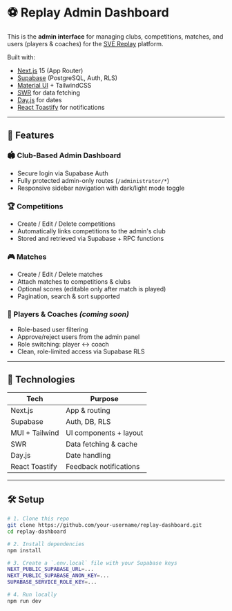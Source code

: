 # ⚽ Replay Admin Dashboard

This is the **admin interface** for managing clubs, competitions, matches, and users (players & coaches) for the [SVE Replay](https://github.com/your-repo) platform.

Built with:
- [Next.js](https://nextjs.org/) 15 (App Router)
- [Supabase](https://supabase.com/) (PostgreSQL, Auth, RLS)
- [Material UI](https://mui.com/) + TailwindCSS
- [SWR](https://swr.vercel.app/) for data fetching
- [Day.js](https://day.js.org/) for dates
- [React Toastify](https://fkhadra.github.io/react-toastify/) for notifications

---

## 🚀 Features

### 🏟 Club-Based Admin Dashboard
- Secure login via Supabase Auth
- Fully protected admin-only routes (`/administrator/*`)
- Responsive sidebar navigation with dark/light mode toggle

### 🏆 Competitions
- Create / Edit / Delete competitions
- Automatically links competitions to the admin's club
- Stored and retrieved via Supabase + RPC functions

### 🎮 Matches
- Create / Edit / Delete matches
- Attach matches to competitions & clubs
- Optional scores (editable only after match is played)
- Pagination, search & sort supported

### 👥 Players & Coaches *(coming soon)*
- Role-based user filtering
- Approve/reject users from the admin panel
- Role switching: player ↔ coach
- Clean, role-limited access via Supabase RLS

---

## 🧪 Technologies

| Tech         | Purpose                    |
|--------------|----------------------------|
| Next.js      | App & routing              |
| Supabase     | Auth, DB, RLS              |
| MUI + Tailwind | UI components + layout   |
| SWR          | Data fetching & cache      |
| Day.js       | Date handling              |
| React Toastify | Feedback notifications  |

---

## 🛠 Setup

```bash
# 1. Clone this repo
git clone https://github.com/your-username/replay-dashboard.git
cd replay-dashboard

# 2. Install dependencies
npm install

# 3. Create a `.env.local` file with your Supabase keys
NEXT_PUBLIC_SUPABASE_URL=...
NEXT_PUBLIC_SUPABASE_ANON_KEY=...
SUPABASE_SERVICE_ROLE_KEY=...

# 4. Run locally
npm run dev
